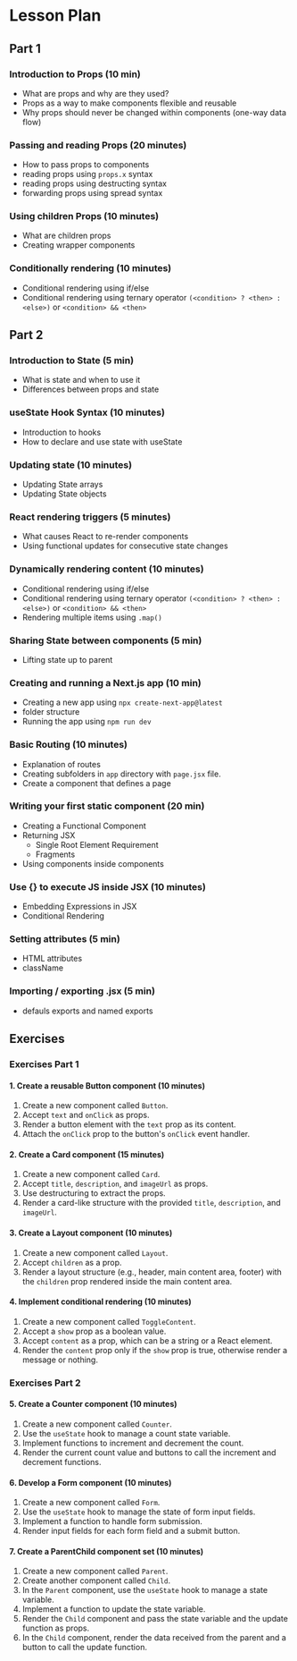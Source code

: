 # Lesson Plan

## Part 1

### Introduction to Props (10 min)

- What are props and why are they used?
- Props as a way to make components flexible and reusable
- Why props should never be changed within components (one-way data flow)

### Passing and reading Props (20 minutes)

- How to pass props to components
- reading props using `props.x` syntax
- reading props using destructing syntax
- forwarding props using spread syntax

### Using children Props (10 minutes)

- What are children props
- Creating wrapper components

### Conditionally rendering (10 minutes)

- Conditional rendering using if/else
- Conditional rendering using ternary operator `(<condition> ? <then> : <else>)` or `<condition> && <then>`

## Part 2

### Introduction to State (5 min)

- What is state and when to use it
- Differences between props and state

### useState Hook Syntax (10 minutes)

- Introduction to hooks
- How to declare and use state with useState

### Updating state (10 minutes)

- Updating State arrays
- Updating State objects

### React rendering triggers (5 minutes)

- What causes React to re-render components
- Using functional updates for consecutive state changes

### Dynamically rendering content (10 minutes)

- Conditional rendering using if/else
- Conditional rendering using ternary operator `(<condition> ? <then> : <else>)` or `<condition> && <then>`
- Rendering multiple items using `.map()`

### Sharing State between components (5 min)

- Lifting state up to parent

### Creating and running a Next.js app (10 min)

- Creating a new app using `npx create-next-app@latest`
- folder structure
- Running the app using `npm run dev`

### Basic Routing (10 minutes)

- Explanation of routes
- Creating subfolders in `app` directory with `page.jsx` file.
- Create a component that defines a page

### Writing your first static component (20 min)

- Creating a Functional Component
- Returning JSX
  - Single Root Element Requirement
  - Fragments
- Using components inside components

### Use {} to execute JS inside JSX (10 minutes)

- Embedding Expressions in JSX
- Conditional Rendering

### Setting attributes (5 min)

- HTML attributes
- className

### Importing / exporting .jsx (5 min)

- defauls exports and named exports

## Exercises

### Exercises Part 1

#### 1. Create a reusable Button component (10 minutes)

1. Create a new component called `Button`.
2. Accept `text` and `onClick` as props.
3. Render a button element with the `text` prop as its content.
4. Attach the `onClick` prop to the button's `onClick` event handler.

#### 2. Create a Card component (15 minutes)

1. Create a new component called `Card`.
2. Accept `title`, `description`, and `imageUrl` as props.
3. Use destructuring to extract the props.
4. Render a card-like structure with the provided `title`, `description`, and `imageUrl`.

#### 3. Create a Layout component (10 minutes)

1. Create a new component called `Layout`.
2. Accept `children` as a prop.
3. Render a layout structure (e.g., header, main content area, footer) with the `children` prop rendered inside the main content area.

#### 4. Implement conditional rendering (10 minutes)

1. Create a new component called `ToggleContent`.
2. Accept a `show` prop as a boolean value.
3. Accept `content` as a prop, which can be a string or a React element.
4. Render the `content` prop only if the `show` prop is true, otherwise render a message or nothing.

### Exercises Part 2

#### 5. Create a Counter component (10 minutes)

1. Create a new component called `Counter`.
2. Use the `useState` hook to manage a count state variable.
3. Implement functions to increment and decrement the count.
4. Render the current count value and buttons to call the increment and decrement functions.

#### 6. Develop a Form component (10 minutes)

1. Create a new component called `Form`.
2. Use the `useState` hook to manage the state of form input fields.
3. Implement a function to handle form submission.
4. Render input fields for each form field and a submit button.

#### 7. Create a ParentChild component set (10 minutes)

1. Create a new component called `Parent`.
2. Create another component called `Child`.
3. In the `Parent` component, use the `useState` hook to manage a state variable.
4. Implement a function to update the state variable.
5. Render the `Child` component and pass the state variable and the update function as props.
6. In the `Child` component, render the data received from the parent and a button to call the update function.
